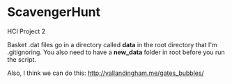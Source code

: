 ScavengerHunt
=============

HCI Project 2

Basket .dat files go in a directory called <b>data</b> in the root directory that I'm .gitignoring.
You also need to have a <b>new_data</b> folder in root before you run the script.

Also, I think we can do this:
http://vallandingham.me/gates_bubbles/
